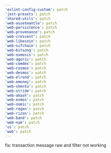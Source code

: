 ```yaml
---
'eslint-config-custom': patch
'jest-presets': patch
'shared-utils': patch
'web-assetmantle': patch
'web-persistence': patch
'web-provenance': patch
'web-crescent': patch
'web-likecoin': patch
'web-sifchain': patch
'web-bitsong': patch
'web-osmosis': patch
'web-agoric': patch
'web-comdex': patch
'web-cosmos': patch
'web-desmos': patch
'web-elrond': patch
'web-emoney': patch
'web-shentu': patch
'web-stride': patch
'web-akash': patch
'web-evmos': patch
'web-nomic': patch
'web-regen': patch
'web-rizon': patch
'web-band': patch
'web-nym': patch
'ui': patch
'web': patch
---
```


fix: transaction message raw and filter not working
